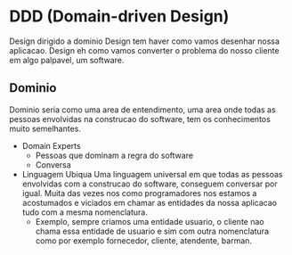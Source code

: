 # DDD (Domain-driven Design)

Design dirigido a dominio
    Design tem haver como vamos desenhar nossa aplicacao. 
    Design eh como vamos converter o problema do nosso cliente em algo palpavel, um software.


## Dominio
Dominio seria como uma area de entendimento, uma area onde todas as pessoas envolvidas na construcao do software, tem os conhecimentos muito semelhantes.

- Domain Experts
    - Pessoas que dominam a regra do software
    - Conversa
- Linguagem Ubiqua
    Uma linguagem universal em que todas as pessoas envolvidas com a construcao do software, conseguem conversar por igual. Muita das vezes nos como programadores
    nos estamos a acostumados e viciados em chamar as entidades da nossa aplicacao tudo com a mesma nomenclatura.
    - Exemplo, sempre criamos uma entidade usuario, o cliente nao chama essa entidade de usuario e sim com outra nomenclatura como por exemplo fornecedor, cliente, 
    atendente, barman. 





